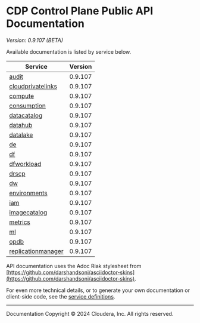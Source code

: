 # CDP Control Plane Public API Documentation

*Version: 0.9.107 (BETA)*

Available documentation is listed by service below.

| Service | Version |
| --- | --- |
| [audit](./audit/index.html) | 0.9.107 |
| [cloudprivatelinks](./cloudprivatelinks/index.html) | 0.9.107 |
| [compute](./compute/index.html) | 0.9.107 |
| [consumption](./consumption/index.html) | 0.9.107 |
| [datacatalog](./datacatalog/index.html) | 0.9.107 |
| [datahub](./datahub/index.html) | 0.9.107 |
| [datalake](./datalake/index.html) | 0.9.107 |
| [de](./de/index.html) | 0.9.107 |
| [df](./df/index.html) | 0.9.107 |
| [dfworkload](./dfworkload/index.html) | 0.9.107 |
| [drscp](./drscp/index.html) | 0.9.107 |
| [dw](./dw/index.html) | 0.9.107 |
| [environments](./environments/index.html) | 0.9.107 |
| [iam](./iam/index.html) | 0.9.107 |
| [imagecatalog](./imagecatalog/index.html) | 0.9.107 |
| [metrics](./metrics/index.html) | 0.9.107 |
| [ml](./ml/index.html) | 0.9.107 |
| [opdb](./opdb/index.html) | 0.9.107 |
| [replicationmanager](./replicationmanager/index.html) | 0.9.107 |

API documentation uses the Adoc Riak stylesheet from
[https://github.com/darshandsoni/asciidoctor-skins](https://github.com/darshandsoni/asciidoctor-skins).

For even more technical details, or to generate your own documentation or client-side code, see the
[service definitions](swagger/).

----

Documentation Copyright © 2024 Cloudera, Inc. All rights reserved.

